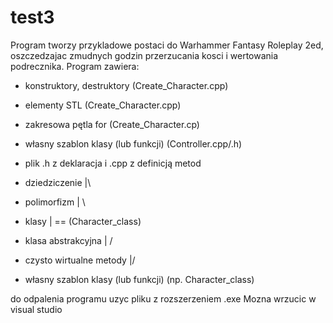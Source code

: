 # test3
Program tworzy przykladowe postaci do Warhammer Fantasy Roleplay 2ed, oszczedzajac zmudnych godzin przerzucania kosci i wertowania podrecznika.
Program zawiera:

- konstruktory, destruktory (Create_Character.cpp)
- elementy STL (Create_Character.cpp)
- zakresowa pętla for (Create_Character.cp)
- własny szablon klasy (lub funkcji) (Controller.cpp/.h)
- plik .h z deklaracja i .cpp z definicją metod
- dziedziczenie             |\
- polimorfizm               | \ 
- klasy                     |  == (Character_class)
- klasa abstrakcyjna        | /
- czysto wirtualne metody   |/

- własny szablon klasy (lub funkcji) (np. Character_class)

do odpalenia programu uzyc pliku z rozszerzeniem .exe
Mozna wrzucic w visual studio

